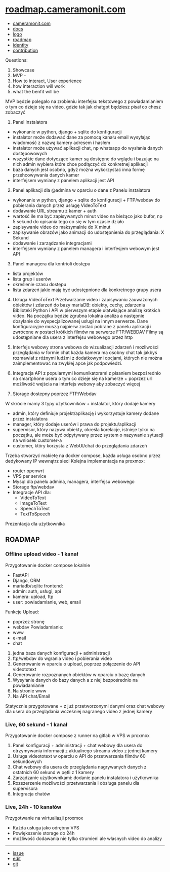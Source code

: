 # [roadmap.cameramonit.com](http://roadmap.cameramonit.com)

+ [cameramonit.com](http://www.cameramonit.com)
+ [docs](http://docs.cameramonit.com)
+ [logo](http://logo.cameramonit.com)
+ [roadmap](http://roadmap.cameramonit.com)
+ [identity](http://identity.cameramonit.com)
+ [contribution](http://contribution.softreck.dev)


Questions:

1. Showcase
2. MVP - 
3. How to interact, User experience
4. how interaction will work
5. what the benfit will be


MVP będzie polegało na zrobieniu interfejsu tekstowego z powiadamianiem o tym co dzieje się na video, gdzie tak jak chatgpt będziesz pisał co chesz zobaczyć

1. Panel instalatora
+ wykonanie w python, django + sqlite do konfiguracji 
+ instalator może dodawać dane za pomocą kanału email wysyłając wiadomość z nazwą kamery adresem i hasłem
+ instalator może używać aplikacji chat, np whatsapp do wysłania danych dostępowowych
+ wszystkie dane dotyczące kamer są dostępne do wglądu i bazując na nich admin wybiera które chce podłączyć do konkretnej aplikacji
+ baza danych jest osobno, gdyż można wykorzystać inna formę przehcowywania danych kamer 
+ interfejsem wymiany z panelem aplikacji jest API


2. Panel aplikacji dla @admina w oparciu o dane z Panelu instalatora
+ wykonanie w python, django + sqlite do konfiguracji + FTP/webdav do pobierania danych przez usługę VideoToText
+ dodawanie URL streamu z kamer + auth
+ wartość ile ma być zapisywanych minut video na bieżąco jako bufor, np 5 sekund do opisania tego co się  w tym czasie działo
+ zapisywanie video do maksymalnie do X minut
+ zapisywanie obrazów jako animacji do udostępnienia do przeglądania: X Sekund
+ dodawanie i zarządzanie integracjami 
+ interfejsem wymiany z panelem managera i interfesjem webowym jest API


3. Panel managera dla kontrioli dostępu
+ lista projektów 
+ lista grup i userów
+ określenie czasu dostępu
+ lista zdarzeń jakie mają być udostępnione dla konkretnego grupy usera


4. Usługa VideoToText
Przetwarzanie video i zapisywaniu zauważonych obiektów i zdarzeń do bazy mariaDB: obiekty, cechy, zdarzenia
Biblioteki Python i API w pierwszym etapie ułatwiające analizę krótkich video.
Na początku będzie zgrubna lokalna analiza a następnie dosyłanie do wyspecjalizowanej usługi na innym serwerze.
Dane konfiguracyjne muszą najpierw zostać pobrane z panelu aplikacji i zwrócone w postaci krótkich filmów na serwerze FTP/WEBDAV
Filmy są udostępniane dla usera z interfejsu webowego przez http



5. Interfejs webowy
strona webowa do wizualizacji zdarzeń i możliwości przeglądania w formie chat
każda kamera ma osobny chat tak jakbyś rozmawiał z różnymi ludźmi
z dodatkowymi opcjami, których nie można zaimplementować na zwykłej apce jak podpowiedzi.


6. Integracja API
z popularnymi komunikatorami z pisaniem bezpośrednio na smartphone usera o tym co dzieje się na kamerze + poprzez url możliwość wejścia na interfejs webowy aby zobaczyć więcej


7. Storage
dostepny poprzez FTP/Webdav


W skrócie mamy 3 typy użytkowników + instalator, który dodaje kamery
- admin, który definiuje projekt/aplikację i wykorzystuje kamery dodane przez instalatora
- manager, który dodaje userów i prawa do projektu/aplikacji 
- supervisor, który nazywa obiekty, określa korelacje, istnieje tylko na początku, ale może być odpytywany przez system o nazywanie sytuacji na wniosek customer-a 
- customer, który korzysta z WebUI/chat do przeglądania zdarzeń  



Trzeba stworzyć makietę na docker compose, każda usługa osobno przez dedykowany IP wewnątrz sieci
Kolejna implementacja na proxmox:
+ router openwrt
+ VPS per service
+ Mysql dla panelu admina, managera, interfejsu webowego
+ Storage ftp/webdav
+ Integracje API dla:
	+ VideoToText
	+ ImageToText
	+ SpeechToText
	+ TextToSpeech

Prezentacja dla użytkownika



## ROADMAP


### Offline upload video - 1 kanał
Przygotowanie docker compose lokalnie
+ FastAPI
+ Django, ORM
+ mariadb/sqlite
frontend:
+ admin: auth, usługi, api
+ kamera: upload, ftp
+ user: powiadamianie, web, email

Funkcje
Upload:
+ poprzez stronę 
+ webdav
Powiadamianie:
+ www
+ e-mail
+ chat

1. jedna baza danych konfiguracji + administracji 
2. ftp/webdav do wgrania video i pobierania video
3. Generowanie w oparciu o upload, poprzez połączenie do API videototext
4. Generowanie rozpoznanych obiektów w oparciu o bazę danych
5. Wysyłanie danych do bazy danych a z niej bezpośrednio na powiadamianie 
6. Na stronie www
7. Na API chat/Email

Statycznie przygotowane + z już przetworzonymi danymi oraz chat webowy dla usera do przeglądania wcześniej nagranego video z jednej kamery

### Live, 60 sekund - 1 kanał

Przygotowanie docker compose z runner na gitlab w VPS w proxmox
1. Panel konfiguracji + administracji + chat webowy dla usera do otrzymywania informacji z aktualnego streamu video z jednej kamery
2. Usługa videototext w oparciu o API do przetwarzania filmów 60 sekundowych
3. Chat webowy dla usera do przeglądania nagrywanych danych z ostatnich 60 sekund w pętli z 1 kamery
3. Zarządzanie użytkownikami: dodanie panelu instalatora i użytkownika
4. Rozszerzenie możliwości przetwarzania i obsługa panelu dla supervisora
5. Integracja chatów


### Live, 24h - 10 kanałów

Przygotwanie na wirtualiazji proxmox

+ Każda usługa jako odrębny VPS
+ Powiększenie storage do 24h
+ możliwość dodawania nie tylko strumieni ale własnych video do analizy







---

+ [issue](https://github.com/cameramonit/roadmap/issues/new)
+ [edit](https://github.com/cameramonit/roadmap/edit/main/README.md)
+ [git](https://github.com/cameramonit/) 
